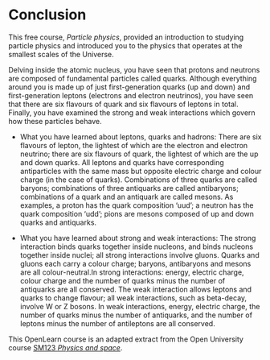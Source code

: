 # Conclusion


This free course, *Particle physics*, provided an introduction to studying particle physics and introduced you to the physics that operates at the smallest scales of the Universe. 

Delving inside the atomic nucleus, you have seen that protons and neutrons are composed of fundamental particles called quarks. Although everything around you is made up of just first-generation quarks (up and down) and first-generation leptons (electrons and electron neutrinos), you have seen that there are six flavours of quark and six flavours of leptons in total. Finally, you have examined the strong and weak interactions which govern how these particles behave. 

* What you have learned about leptons, quarks and hadrons: There are six flavours of lepton, the lightest of which are the electron and electron neutrino; there are six flavours of quark, the lightest of which are the up and down quarks. All leptons and quarks have corresponding antiparticles with the same mass but opposite electric charge and colour charge (in the case of quarks). Combinations of three quarks are called baryons; combinations of three antiquarks are called antibaryons; combinations of a quark and an antiquark are called mesons. As examples, a proton has the quark composition ‘uud’; a neutron has the quark composition ‘udd’; pions are mesons composed of up and down quarks and antiquarks. 

* What you have learned about strong and weak interactions: The strong interaction binds quarks together inside nucleons, and binds nucleons together inside nuclei; all strong interactions involve gluons. Quarks and gluons each carry a colour charge; baryons, antibaryons and mesons are all colour-neutral.In strong interactions: energy, electric charge, colour charge and the number of quarks minus the number of antiquarks are all conserved. The weak interaction allows leptons and quarks to change flavour; all weak interactions, such as beta-decay, involve W or Z bosons. In weak interactions, energy, electric charge, the number of quarks minus the number of antiquarks, and the number of leptons minus the number of antileptons are all conserved. 

This OpenLearn course is an adapted extract from the Open University course [SM123 *Physics and space*](http://www.open.ac.uk/courses/modules/sm123). 

